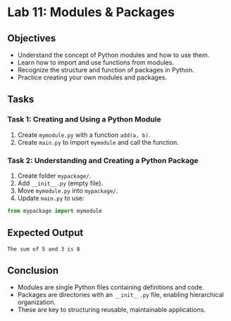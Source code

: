 # Lab 11: Modules & Packages

## Objectives
- Understand the concept of Python modules and how to use them.
- Learn how to import and use functions from modules.
- Recognize the structure and function of packages in Python.
- Practice creating your own modules and packages.

## Tasks
### Task 1: Creating and Using a Python Module
1. Create `mymodule.py` with a function `add(a, b)`.
2. Create `main.py` to import `mymodule` and call the function.

### Task 2: Understanding and Creating a Python Package
1. Create folder `mypackage/`.
2. Add `__init__.py` (empty file).
3. Move `mymodule.py` into `mypackage/`.
4. Update `main.py` to use:
```python
from mypackage import mymodule
```

## Expected Output
```
The sum of 5 and 3 is 8
```

## Conclusion
- Modules are single Python files containing definitions and code.
- Packages are directories with an `__init__.py` file, enabling hierarchical organization.
- These are key to structuring reusable, maintainable applications.
